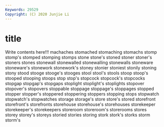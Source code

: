 ```yaml
---
Keywords: 29529
Copyright: (C) 2020 Junjie Li
---
```


# title

Write contents here!!!
machaches 
stomached 
stomaching 
stomachs 
stomp 
stomp's
stomped 
stomping 
stomps 
stone 
stone's 
stoned 
stoner 
stoner's 
stoners 
stones
stonewall 
stonewalled 
stonewalling 
stonewalls 
stoneware 
stoneware's 
stonework 
stonework's 
stoney 
stonier
stoniest 
stonily 
stoning 
stony 
stood 
stooge 
stooge's 
stooges 
stool 
stool's
stools 
stoop 
stoop's 
stooped 
stooping 
stoops 
stop 
stop's 
stopcock 
stopcock's
stopcocks 
stopgap 
stopgap's 
stopgaps 
stoplight 
stoplight's 
stoplights 
stopover 
stopover's 
stopovers
stoppable 
stoppage 
stoppage's 
stoppages 
stopped 
stopper 
stopper's 
stoppered 
stoppering 
stoppers
stopping 
stops 
stopwatch 
stopwatch's 
stopwatches 
storage 
storage's 
store 
store's 
stored
storefront 
storefront's 
storefronts 
storehouse 
storehouse's 
storehouses 
storekeeper 
storekeeper's 
storekeepers 
storeroom
storeroom's 
storerooms 
stores 
storey 
storey's 
storeys 
storied 
stories 
storing 
stork
stork's 
storks 
storm 
storm's 
